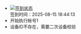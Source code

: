 - [![签到状态](https://github.com/p7wm/Cloud189-Actions/actions/workflows/main.yml/badge.svg?branch=main)](https://github.com/p7wm/Cloud189-Actions/actions/workflows/main.yml) <br> 签到时间：2025-08-15 18:44:13
- 开始执行帐号1
- 设备ID不存在，需要二次设备校验
